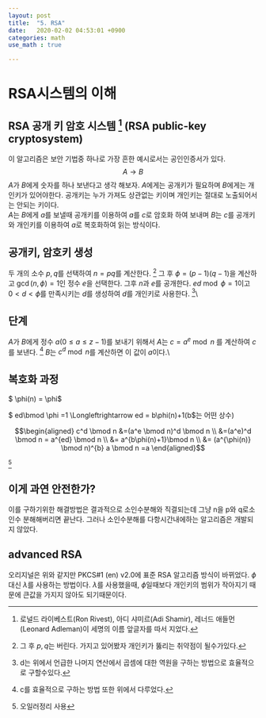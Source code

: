 ```yaml
---
layout: post
title:  "5. RSA"
date:   2020-02-02 04:53:01 +0900
categories: math
use_math : true

---
```


RSA시스템의 이해
================

RSA 공개 키 암호 시스템 [^1] (RSA public-key cryptosystem)
----------------------------------------------------------

이 알고리즘은 보안 기법중 하나로 가장 흔한 예시로서는 공인인증서가 있다.
$$A \longrightarrow B$$ $A$가 $B$에게 숫자를 하나 보낸다고 생각 해보자.
$A$에게는 공개키가 필요하며 $B$에게는 개인키가 있어야한다. 공개키는 누가
가져도 상관없는 키이며 개인키는 절대로 노출되어서는 안되는 키이다.\
$A$는 $B$에게 $a$를 보낼때 공개키를 이용하여 $a$를 $c$로 암호화 하여
보내며 $B$는 $c$를 공개키와 개인키를 이용하여 $a$로 복호화하여 읽는
방식이다.

공개키, 암호키 생성
-------------------

두 개의 소수 $p,q$를 선택하여 $n=pq$를 계산한다. [^2] 그 후
$\phi =(p-1)(q-1)$을 계산하고 $\gcd(n,\phi)=1$인 정수 $e$을 선택한다.
그후 $n$과 $e$를 공개한다. $ed\bmod \phi =1$이고 $0<d<\phi$를 만족시키는
$d$를 생성하여 $d$를 개인키로 사용한다. [^3]\

단계
----

$A$가 $B$에게 정수 $a(0\le a\le z-1)$를 보내기 위해서 $A$는
$c=a^e \bmod n$ 를 계산하여 $c$를 보낸다. [^4] $B$는 $c^d \bmod n$를
계산하면 이 값이 $a$이다.\

복호화 과정
-----------

$ \phi(n) = \phi$

$ ed\bmod \phi =1 \Longleftrightarrow ed = b\phi(n)+1$($b$는 어떤 상수)

$$\begin{aligned}
  c^d \bmod n &=(a^e \bmod n)^d \bmod n \\ 
  &=(a^e)^d \bmod n = a^{ed} \bmod n \\
  &=  a^{b\phi(n)+1}\bmod n  \\
  &= (a^{\phi(n)} \bmod n)^{b} a \bmod n =a  \end{aligned}$$

[^5]

이게 과연 안전한가?
-------------------

이를 구하기위한 해결방법은 결과적으로 소인수분해와 직결되는데 그냥 n을
p와 q로소인수 분해해버리면 끝난다. 그러나 소인수분해를 다항시간내에하는
알고리즘은 개발되지 않았다.

advanced RSA
------------

오리지널은 위와 같지만 PKCS$\#$1 (en) v2.0에 표준 RSA 알고리즘 방식이
바뀌었다. $\phi$ 대신 $\lambda$를 사용하는 방법이다. $\lambda$를
사용했을때, $\phi$일때보다 개인키의 범위가 작아지기 때문에 큰값을 가지지
않아도 되기때문이다.

[^1]: 로널드 라이베스트(Ron Rivest), 아디 샤미르(Adi Shamir), 레너드
    애들먼(Leonard Adleman)이 세명의 이름 앞글자를 따서 지었다.

[^2]: 그 후 $p ,q$는 버린다. 가지고 있어봤자 개인키가 뚫리는 취약점이
    될수가있다.

[^3]: d는 위에서 언급한 나머지 연산에서 곱셈에 대한 역원을 구하는
    방법으로 효율적으로 구할수있다.

[^4]: c를 효율적으로 구하는 방법 또한 위에서 다루었다.

[^5]: 오일러정리 사용
